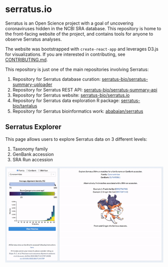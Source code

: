 # serratus.io

Serratus is an Open Science project with a goal of uncovering coronaviruses hidden in the NCBI SRA database.
This repository is home to the front-facing website of the project, and contains tools for anyone to observe Serratus analyses.

The website was bootstrapped with `create-react-app` and leverages D3.js for visualizations. If you are interested in contributing, see [CONTRIBUTING.md](CONTRIBUTING.md).

This repository is just one of the main repositories involving Serratus:

1. Repository for Serratus database curation: [serratus-bio/serratus-summary-uploader](https://github.com/serratus-bio/serratus-summary-uploader)
2. Repository for Serratus REST API: [serratus-bio/serratus-summary-api](https://github.com/serratus-bio/serratus-summary-api)
3. Repository for Serratus website: [serratus-bio/serratus.io](https://github.com/serratus-bio/serratus.io)
4. Repository for Serratus data exploration R package: [serratus-bio/tantalus](https://github.com/serratus-bio/tantalus)
5. Repository for Serratus bioinformatics work: [ababaian/serratus](https://github.com/ababaian/serratus)

## Serratus Explorer

This page allows users to explore Serratus data on 3 different levels:

1. Taxonomy family
2. GenBank accession
3. SRA Run accession

<img src="doc/serratus-explorer-demo.gif" width="700" alt="Serratus Explorer demo">
